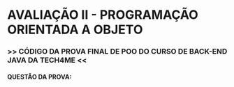 # AVALIAÇÃO II - PROGRAMAÇÃO ORIENTADA A OBJETO
### >> CÓDIGO DA PROVA FINAL DE POO DO CURSO DE BACK-END JAVA DA TECH4ME << 

#### QUESTÃO DA PROVA:


 
